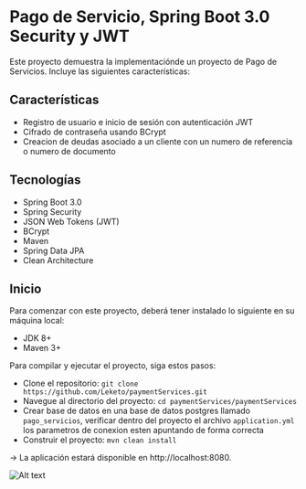 # Pago de Servicio, Spring Boot 3.0 Security y JWT
Este proyecto demuestra la implementaciónde  un proyecto de Pago de Servicios. Incluye las siguientes características:

## Características
* Registro de usuario e inicio de sesión con autenticación JWT
* Cifrado de contraseña usando BCrypt
* Creacion de deudas asociado a un cliente con un numero de referencia o numero de documento

## Tecnologías
* Spring Boot 3.0
* Spring Security
* JSON Web Tokens (JWT)
* BCrypt
* Maven
* Spring Data JPA
* Clean Architecture

## Inicio
Para comenzar con este proyecto, deberá tener instalado lo siguiente en su máquina local:
* JDK 8+
* Maven 3+


Para compilar y ejecutar el proyecto, siga estos pasos:

* Clone el repositorio: `git clone https://github.com/Leketo/paymentServices.git`
* Navegue al directorio del proyecto: `cd paymentServices/paymentServices`
* Crear base de datos en una base de datos postgres llamado `pago_servicios`, verificar dentro del proyecto el archivo `application.yml` los parametros de conexion esten apuntando de forma correcta
* Construir el proyecto: `mvn clean install`


-> La aplicación estará disponible en http://localhost:8080.

![Alt text](/paymentServices/paymentServices/src/main/resources/static/erd.png?raw=true "Title")
